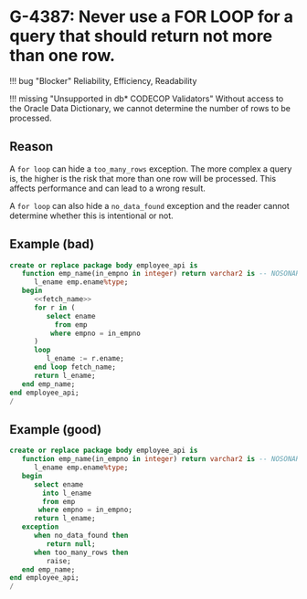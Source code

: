 # G-4387: Never use a FOR LOOP for a query that should return not more than one row.

!!! bug "Blocker"
    Reliability, Efficiency, Readability

!!! missing "Unsupported in db\* CODECOP Validators"
    Without access to the Oracle Data Dictionary, we cannot determine the number of rows to be processed.

## Reason

A `for loop` can hide a `too_many_rows` exception. The more complex a query is, the higher is the risk that more than one row will be processed.
This affects performance and can lead to a wrong result. 

A `for loop` can also hide a `no_data_found` exception and the reader cannot determine whether this is intentional or not.

## Example (bad)

``` sql hl_lines="6 9 12"
create or replace package body employee_api is
   function emp_name(in_empno in integer) return varchar2 is -- NOSONAR: non-deterministic
      l_ename emp.ename%type;
   begin
      <<fetch_name>>
      for r in (
         select ename
           from emp
          where empno = in_empno
      )
      loop
         l_ename := r.ename;
      end loop fetch_name;
      return l_ename;
   end emp_name;
end employee_api;
/
```

## Example (good)

``` sql hl_lines="6 8"
create or replace package body employee_api is
   function emp_name(in_empno in integer) return varchar2 is -- NOSONAR: non-deterministic
      l_ename emp.ename%type;
   begin
      select ename
        into l_ename
        from emp
       where empno = in_empno;
      return l_ename;
   exception
      when no_data_found then
         return null;
      when too_many_rows then
         raise;
   end emp_name;
end employee_api;
/
```